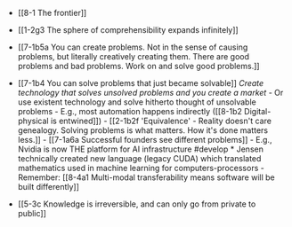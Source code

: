 - [[8-1 The frontier]]
- [[1-2g3 The sphere of comprehensibility expands infinitely]]
- [[7-1b5a You can create problems. Not in the sense of causing problems, but literally creatively creating them. There are good problems and bad problems. Work on and solve good problems.]]

- [[7-1b4 You can solve problems that just became solvable]]
	*Create technology that solves unsolved problems and you create a market*
		- Or use existent technology and solve hitherto thought of unsolvable problems
			- E.g., most automation happens indirectly ([[8-1b2 Digital-physical is entwined]])
				- [[2-1b2f 'Equivalence' - Reality doesn't care genealogy. Solving problems is what matters. How it's done matters less.]]
					- [[7-1a6a Successful founders see different problems]]
						- E.g., Nvidia is now THE platform for AI infrastructure #develop
							* Jensen technically created new language (legacy CUDA) which translated mathematics used in machine learning for computers-processors
								- Remember: [[8-4a1 Multi-modal transferability means software will be built differently]]

- [[5-3c Knowledge is irreversible, and can only go from private to public]]
